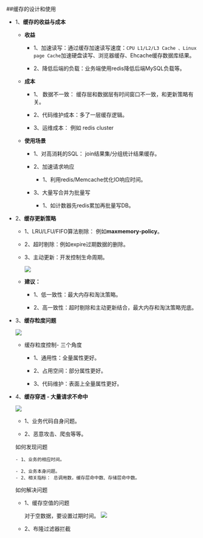##缓存的设计和使用

- 1、**缓存的收益与成本**
  - **收益**
     - 1、加速读写：通过缓存加速读写速度：`CPU L1/L2/L3 Cache 、Linux page Cache`加速硬盘读写、浏览器缓存、Ehcache缓存数据库结果。
     
     - 2、降低后端的负载：业务端使用redis降低后端MySQL负载等。
  - **成本**
     - 1、  数据不一致： 缓存层和数据层有时间窗口不一致，和更新策略有关。
     
     - 2、代码维护成本：多了一层缓存逻辑。
     - 3、运维成本： 例如 redis cluster 
  - **使用场景**
     - 1、对高消耗的SQL： join结果集/分组统计结果缓存。
     
     - 2、加速请求响应
          - 1、利用redis/Memcache优化IO响应时间。
     - 3、大量写合并为批量写
         - 1、如计数器先redis累加再批量写DB。
- 2、**缓存更新策略**
    - 1、LRU/LFU/FIFO算法剔除： 例如**maxmemory-policy**。
    
    - 2、超时剔除：例如expire过期数据的删除。
    - 3、主动更新：开发控制生命周期。
   
      ![](http://ovsiiuil2.bkt.clouddn.com/Xnip2018-07-186_17-17-07.png)

   - **建议：**
      - 1、低一致性：最大内存和淘汰策略。 
      
      - 2、高一致性：超时剔除和主动更新结合，最大内存和淘汰策略兜底。
- 3、**缓存粒度问题**
    
     ![](http://ovsiiuil2.bkt.clouddn.com/Xnip2018-07-186_17-35-48.png)
     
     - 缓存粒度控制- 三个角度
        - 1、通用性：全量属性更好。
        
        - 2、占用空间：部分属性更好。
        - 3、代码维护：表面上全量属性更好。
     
    
- 4、**缓存穿透  - 大量请求不命中**
    
     ![](http://ovsiiuil2.bkt.clouddn.com/Xnip2018-07-186_17-44-40.png)
     
     - 1、业务代码自身问题。
     
     - 2、恶意攻击、爬虫等等。
     
    如何发现问题
    
      - 1、业务的相应时间。
      
      - 2、业务本身问题。
      - 2、相关指标： 总调用数，缓存层命中数、存储层命中数。

  如何解决问题
  
    - 1、缓存空值的问题
       
        对于空数据，要设置过期时间。
      ![](http://ovsiiuil2.bkt.clouddn.com/Xnip2018-07-186_17-49-57.png)
        
   - 2、布隆过滤器拦截
    


